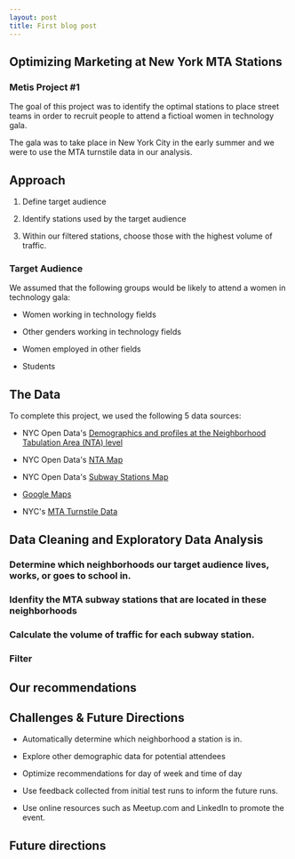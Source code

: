 ```yaml
---
layout: post
title: First blog post
---
```


##  Optimizing Marketing at New York MTA Stations

### Metis Project #1



The goal of this project was to identify the optimal stations to place street teams in order to recruit people to attend a fictioal women in technology gala. 

The gala was to take place in New York City in the early summer and we were to use the MTA turnstile data in our analysis. 



## Approach

1. Define target audience

2. Identify stations used by the target audience

3. Within our filtered stations, choose those with the highest volume of traffic.  



### Target Audience 

We assumed that the following groups would be likely to attend a women in technology gala: 

* Women working in technology fields

* Other genders working in technology fields

* Women employed in other fields

* Students



## The Data

To complete this project, we used the following 5 data sources: 

* NYC Open Data's [Demographics and profiles at the Neighborhood Tabulation Area (NTA) level](https://data.cityofnewyork.us/City-Government/Demographics-and-profiles-at-the-Neighborhood-Tabu/hyuz-tij8) 

* NYC Open Data's [NTA Map](https://data.cityofnewyork.us/City-Government/NTA-map/d3qk-pfyz/data) 

* NYC Open Data's [Subway Stations Map](https://data.cityofnewyork.us/Transportation/Subway-Stations/arq3-7z49/data) 

* [Google Maps](https://www.google.com/maps)

* NYC's [MTA Turnstile Data](http://web.mta.info/developers/turnstile.html) 



## Data Cleaning and Exploratory Data Analysis

### Determine which neighborhoods our target audience lives, works, or goes to school in. 



### Idenfity the MTA subway stations that are located in these neighborhoods



### Calculate the volume of traffic for each subway station. 



### Filter 



## Our recommendations



## Challenges & Future Directions

* Automatically determine which neighborhood a station is in. 

* Explore other demographic data for potential attendees

* Optimize recommendations for day of week and time of day 



* Use feedback collected from initial test runs to inform the future runs. 

* Use online resources such as Meetup.com and LinkedIn to promote the event. 



## Future directions 

  

  
